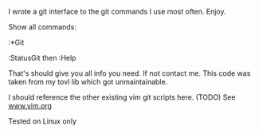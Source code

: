 I wrote a git interface to the git commands I use most often.
Enjoy.

Show all commands:

:*Git<c-d>

:StatusGit then :Help

That's should give you all info you need. If not contact me.
This code was taken from my tovl lib which got unmaintainable.


I should reference the other existing vim git scripts here. (TODO)
See www.vim.org

Tested on Linux only
